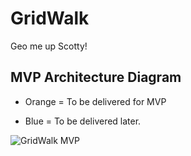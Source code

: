 # GridWalk

Geo me up Scotty!

## MVP Architecture Diagram

- Orange = To be delivered for MVP

- Blue = To be delivered later.

![GridWalk MVP](https://github.com/user-attachments/assets/a29d8837-af0e-4c3d-ae98-90f1310fe231)
